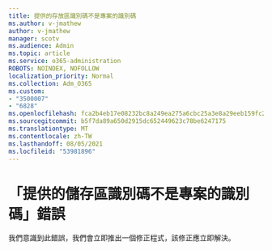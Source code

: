 ```yaml
---
title: 提供的存放區識別碼不是專案的識別碼
ms.author: v-jmathew
author: v-jmathew
manager: scotv
ms.audience: Admin
ms.topic: article
ms.service: o365-administration
ROBOTS: NOINDEX, NOFOLLOW
localization_priority: Normal
ms.collection: Adm_O365
ms.custom:
- "3500007"
- "6828"
ms.openlocfilehash: fca2b4eb17e08232bc8a249ea275a6cbc25a3e8a29eeb159fc25f623d4f24390
ms.sourcegitcommit: b5f7da89a650d2915dc652449623c78be6247175
ms.translationtype: MT
ms.contentlocale: zh-TW
ms.lasthandoff: 08/05/2021
ms.locfileid: "53981896"
---
```

# <a name="the-store-id-provided-isnt-an-id-of-an-item-error"></a>「提供的儲存區識別碼不是專案的識別碼」錯誤

我們意識到此錯誤，我們會立即推出一個修正程式，該修正應立即解決。
